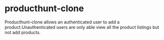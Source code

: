 # producthunt-clone
Producthunt-clone allows an authenticated user to add a product.Unauthenticated users are only able view all the product listings but not add products.
